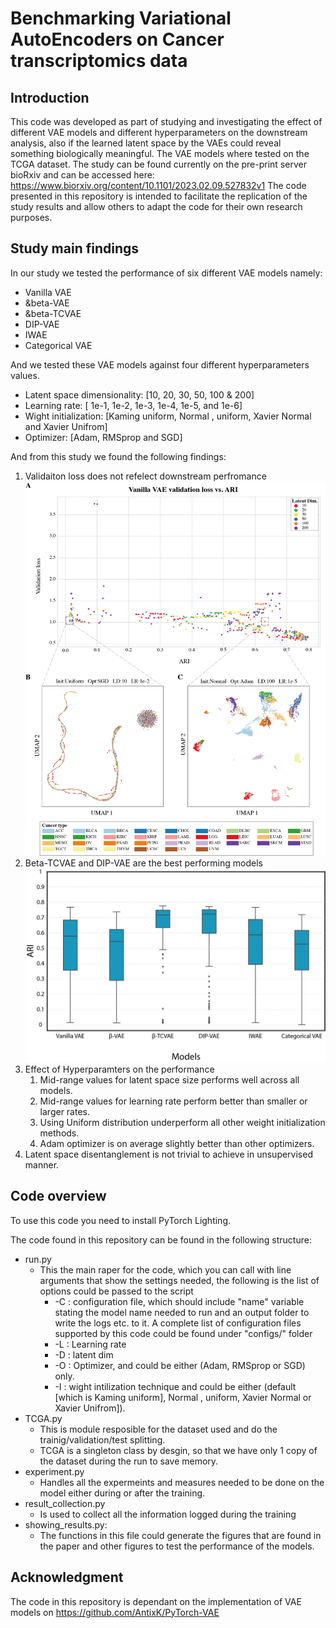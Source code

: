 # Benchmarking Variational AutoEncoders on Cancer transcriptomics data

## Introduction
This code was developed as part of studying and investigating the effect of different VAE models and different
hyperparameters on the downstream analysis, also if the learned latent space by the VAEs could reveal something biologically
meaningful.
The VAE models where tested on the TCGA dataset. 
The study can be found currently on the pre-print server bioRxiv and can be accessed here: 
https://www.biorxiv.org/content/10.1101/2023.02.09.527832v1
The code presented in this repository is intended to facilitate the replication of the study results and allow others to 
adapt the code for their own research purposes.

## Study main findings 
In our study we tested the performance of six different VAE models namely: 
* Vanilla VAE
* &beta-VAE
* &beta-TCVAE
* DIP-VAE
* IWAE
* Categorical VAE

And we tested these VAE models against four different hyperparameters values.
* Latent space dimensionality: [10, 20, 30, 50, 100 & 200]
* Learning rate: [ 1e-1, 1e-2, 1e-3, 1e-4, 1e-5, and 1e-6]
* Wight initialization: [Kaming uniform, Normal , uniform, Xavier Normal and Xavier Unifrom]
* Optimizer: [Adam, RMSprop and SGD]

And from this study we found the following findings:
1. Validaiton loss does not refelect downstream perfromance
![Correlation between validaiton loss and ARI of clusteres as downstream performance ](/output_figures/Figure_2.png)
2. Beta-TCVAE and DIP-VAE are the best performing models
![Performance of VAE models in the Clustering task](/output_figures/Figure_3.png)
3. Effect of Hyperparamters on the performance 
   1. Mid-range values for latent space size performs well across all models.
   2. Mid-range values for learning rate perform better than smaller or larger rates. 
   3. Using Uniform distribution underperform all other weight initialization methods.
   4. Adam optimizer is on average slightly better than other optimizers. 
4. Latent space disentanglement is not trivial to achieve in unsupervised manner. 

## Code overview 
To use this code you need to install PyTorch Lighting.


The code found in this repository can be found in the following structure:
* run.py
  * This the main raper for the code, which you can call with line arguments that show the settings needed, the following 
   is the list of options could be passed to the script 
    * -C : configuration file, which should include "name" variable stating the model name needed to run and an output folder to write the logs etc. to it. A complete list of configuration files supported by this code could be found under "configs/" folder 
    * -L : Learning rate 
    * -D : latent dim
    * -O : Optimizer, and could be either (Adam, RMSprop or SGD) only. 
    * -I : wight intilization technique and could be either (default [which is Kaming uniform], Normal , uniform, Xavier Normal or Xavier Unifrom]).
* TCGA.py
  * This is module resposible for the dataset used and do the trainig/validation/test splitting.
  * TCGA is a singleton class by desgin, so that we have only 1 copy of the dataset during the run to save memory.
* experiment.py
  * Handles all the expermeints and measures needed to be done on the model either during or after the training.  
* result_collection.py
  * Is used to collect all the information logged during the training 
* showing_results.py:
  * The functions in this file could generate the figures that are found in the paper and other figures to test the performance of the models.


## Acknowledgment 
The code in this repository is dependant on the implementation of VAE models on https://github.com/AntixK/PyTorch-VAE
